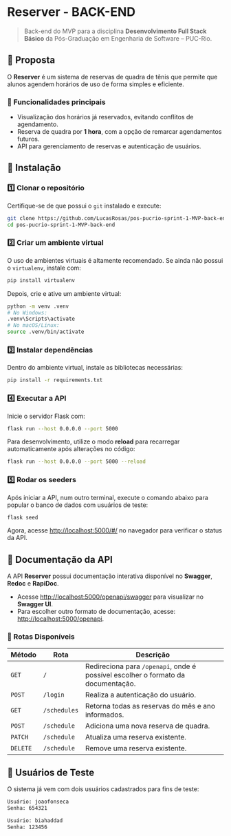 # Reserver - BACK-END

> Back-end do MVP para a disciplina **Desenvolvimento Full Stack Básico** da Pós-Graduação em Engenharia de Software – PUC-Rio.

## 📌 Proposta

O **Reserver** é um sistema de reservas de quadra de tênis que permite que alunos agendem horários de uso de forma simples e eficiente.

### 🎾 Funcionalidades principais

- Visualização dos horários já reservados, evitando conflitos de agendamento.
- Reserva de quadra por **1 hora**, com a opção de remarcar agendamentos futuros.
- API para gerenciamento de reservas e autenticação de usuários.

## 🚀 Instalação

### 1️⃣ Clonar o repositório

Certifique-se de que possui o `git` instalado e execute:

```sh
git clone https://github.com/LucasRosas/pos-pucrio-sprint-1-MVP-back-end.git
cd pos-pucrio-sprint-1-MVP-back-end
```

### 2️⃣ Criar um ambiente virtual

O uso de ambientes virtuais é altamente recomendado. Se ainda não possui o `virtualenv`, instale com:

```sh
pip install virtualenv
```

Depois, crie e ative um ambiente virtual:

```sh
python -m venv .venv
# No Windows:
.venv\Scripts\activate
# No macOS/Linux:
source .venv/bin/activate
```

### 3️⃣ Instalar dependências

Dentro do ambiente virtual, instale as bibliotecas necessárias:

```sh
pip install -r requirements.txt
```

### 4️⃣ Executar a API

Inicie o servidor Flask com:

```sh
flask run --host 0.0.0.0 --port 5000
```

Para desenvolvimento, utilize o modo **reload** para recarregar automaticamente após alterações no código:

```sh
flask run --host 0.0.0.0 --port 5000 --reload
```

### 5️⃣ Rodar os seeders

Após iniciar a API, num outro terminal, execute o comando abaixo para popular o banco de dados com usuários de teste:

```sh
flask seed
```

Agora, acesse [http://localhost:5000/#/](http://localhost:5000/#/) no navegador para verificar o status da API.

## 📄 Documentação da API

A API **Reserver** possui documentação interativa disponível no **Swagger**, **Redoc** e **RapiDoc**.

- Acesse [http://localhost:5000/openapi/swagger](http://localhost:5000/openapi/swagger) para visualizar no **Swagger UI**.
- Para escolher outro formato de documentação, acesse: [http://localhost:5000/openapi](http://localhost:5000/openapi).

### 🔀 Rotas Disponíveis

| Método   | Rota         | Descrição                                                                        |
| -------- | ------------ | -------------------------------------------------------------------------------- |
| `GET`    | `/`          | Redireciona para `/openapi`, onde é possível escolher o formato da documentação. |
| `POST`   | `/login`     | Realiza a autenticação do usuário.                                               |
| `GET`    | `/schedules` | Retorna todas as reservas do mês e ano informados.                               |
| `POST`   | `/schedule`  | Adiciona uma nova reserva de quadra.                                             |
| `PATCH`  | `/schedule`  | Atualiza uma reserva existente.                                                  |
| `DELETE` | `/schedule`  | Remove uma reserva existente.                                                    |

## 🔑 Usuários de Teste

O sistema já vem com dois usuários cadastrados para fins de teste:

```sh
Usuário: joaofonseca
Senha: 654321
```

```sh
Usuário: biahaddad
Senha: 123456
```
